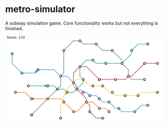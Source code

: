 # metro-simulator
A subway simulation game. Core functionality works but not everything is finished.

![Game](images/game.png)
 

